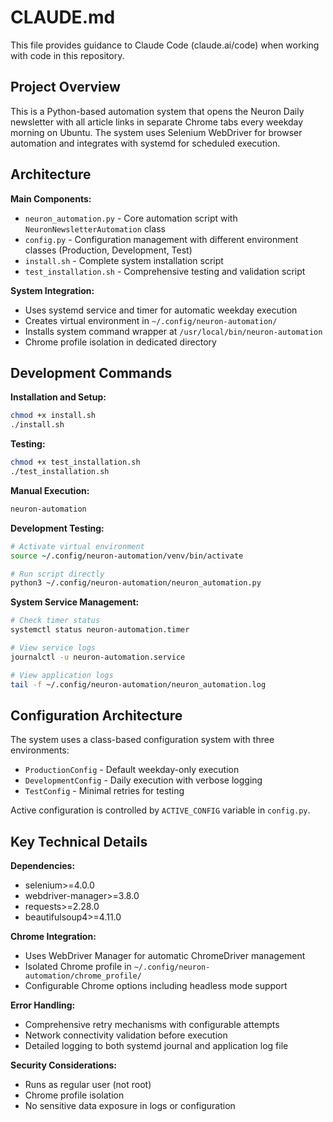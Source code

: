 # CLAUDE.md

This file provides guidance to Claude Code (claude.ai/code) when working with code in this repository.

## Project Overview

This is a Python-based automation system that opens the Neuron Daily newsletter with all article links in separate Chrome tabs every weekday morning on Ubuntu. The system uses Selenium WebDriver for browser automation and integrates with systemd for scheduled execution.

## Architecture

**Main Components:**
- `neuron_automation.py` - Core automation script with `NeuronNewsletterAutomation` class
- `config.py` - Configuration management with different environment classes (Production, Development, Test)
- `install.sh` - Complete system installation script
- `test_installation.sh` - Comprehensive testing and validation script

**System Integration:**
- Uses systemd service and timer for automatic weekday execution
- Creates virtual environment in `~/.config/neuron-automation/`
- Installs system command wrapper at `/usr/local/bin/neuron-automation`
- Chrome profile isolation in dedicated directory

## Development Commands

**Installation and Setup:**
```bash
chmod +x install.sh
./install.sh
```

**Testing:**
```bash
chmod +x test_installation.sh
./test_installation.sh
```

**Manual Execution:**
```bash
neuron-automation
```

**Development Testing:**
```bash
# Activate virtual environment
source ~/.config/neuron-automation/venv/bin/activate

# Run script directly
python3 ~/.config/neuron-automation/neuron_automation.py
```

**System Service Management:**
```bash
# Check timer status
systemctl status neuron-automation.timer

# View service logs
journalctl -u neuron-automation.service

# View application logs
tail -f ~/.config/neuron-automation/neuron_automation.log
```

## Configuration Architecture

The system uses a class-based configuration system with three environments:
- `ProductionConfig` - Default weekday-only execution
- `DevelopmentConfig` - Daily execution with verbose logging
- `TestConfig` - Minimal retries for testing

Active configuration is controlled by `ACTIVE_CONFIG` variable in `config.py`.

## Key Technical Details

**Dependencies:**
- selenium>=4.0.0
- webdriver-manager>=3.8.0  
- requests>=2.28.0
- beautifulsoup4>=4.11.0

**Chrome Integration:**
- Uses WebDriver Manager for automatic ChromeDriver management
- Isolated Chrome profile in `~/.config/neuron-automation/chrome_profile/`
- Configurable Chrome options including headless mode support

**Error Handling:**
- Comprehensive retry mechanisms with configurable attempts
- Network connectivity validation before execution
- Detailed logging to both systemd journal and application log file

**Security Considerations:**
- Runs as regular user (not root)
- Chrome profile isolation
- No sensitive data exposure in logs or configuration